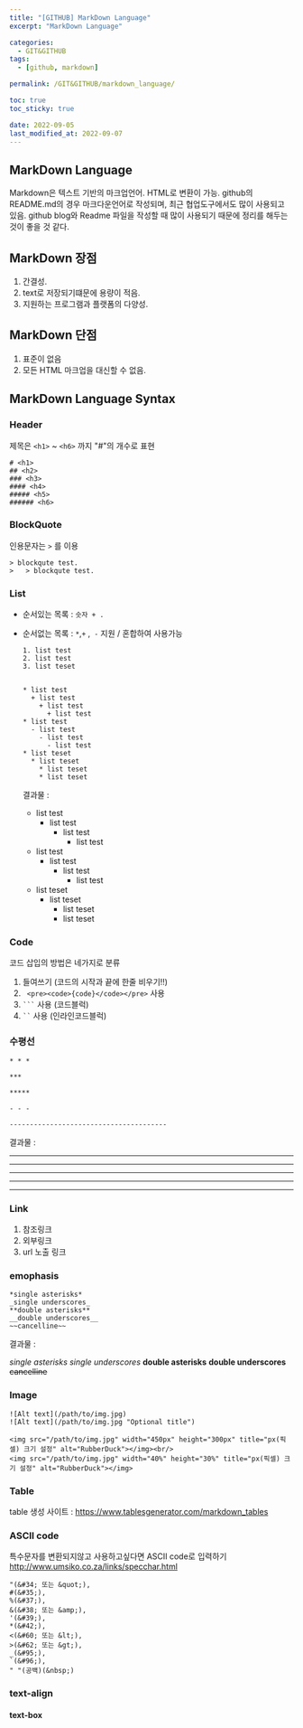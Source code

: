 ```yaml
---
title: "[GITHUB] MarkDown Language"
excerpt: "MarkDown Language"

categories:
  - GIT&GITHUB
tags:
  - [github, markdown]

permalink: /GIT&GITHUB/markdown_language/

toc: true
toc_sticky: true

date: 2022-09-05
last_modified_at: 2022-09-07
---
```


##  MarkDown Language
Markdown은 텍스트 기반의 마크업언어.
HTML로 변환이 가능.
github의 README.md의 경우 마크다운언어로 작성되며, 최근 협업도구에서도 많이 사용되고 있음. 
github blog와 Readme 파일을 작성할 때 많이 사용되기 때문에 정리를 해두는 것이 좋을 것 같다.


##  MarkDown 장점 
<ol>
  <li>간결성.</li>
  <li>text로 저장되기떄문에 용량이 적음.</li>
  <li>지원하는 프로그램과 플랫폼의 다양성.</li>
</ol>

##  MarkDown 단점  
<ol>
  <li>표준이 없음</li>
  <li>모든 HTML 마크업을 대신할 수 없음.</li>
</ol>


##  MarkDown Language Syntax

### Header
 제목은 ```<h1>``` ~ ```<h6>``` 까지 "#"의 개수로 표현

    # <h1> 
    ## <h2>
    ### <h3>
    #### <h4>
    ##### <h5>
    ###### <h6>     


###  BlockQuote
   인용문자는 ```>``` 를 이용
    
    > blockqute test.
    >	> blockqute test.

###  List
  - 순서있는 목록 : ```숫자 + .``` 
  - 순서없는 목록 : ```*```,```+``` ,``` -``` 지원 / 혼합하여 사용가능  

        1. list test
        2. list test
        3. list teset


        * list test
          + list test
            + list test
              + list test
        * list test
          - list test
            - list test
              - list test
        * list teset
          * list teset
            * list teset
            * list teset


    결과물 :
    * list test
      + list test
        + list test
          + list test
    * list test
      - list test
        - list test
          - list test
    * list teset
      * list teset
        * list teset
        * list teset


###  Code  
  코드 삽입의 방법은 네가지로 분류 
  1. 들여쓰기 (코드의 시작과 끝에 한줄 비우기!!)
  2. ` <pre><code>{code}</code></pre>` 사용
  3. ` ``` ` 사용 (코드블럭)
  4. ` `` ` 사용 (인라인코드블럭)



###  수평선 
   
    * * *

    ***

    *****

    - - -

    ---------------------------------------

  결과물 :
  * * *

  ***

  *****

  - - -

  ---------------------------------------

###  Link
  
  1. 참조링크 
  2. 외부링크
  3. url 노출 링크


###  emophasis

    *single asterisks*
    _single underscores_
    **double asterisks**
    __double underscores__
    ~~cancelline~~
      
  결과물 :

  *single asterisks*
  _single underscores_
  **double asterisks**
  __double underscores__
  ~~cancelline~~


###  Image
   
    ![Alt text](/path/to/img.jpg)
    ![Alt text](/path/to/img.jpg "Optional title")

    <img src="/path/to/img.jpg" width="450px" height="300px" title="px(픽셀) 크기 설정" alt="RubberDuck"></img><br/>
    <img src="/path/to/img.jpg" width="40%" height="30%" title="px(픽셀) 크기 설정" alt="RubberDuck"></img>
     


###  Table

  table 생성 사이트 : https://www.tablesgenerator.com/markdown_tables


###  ASCII code 
  특수문자를 변환되지않고 사용하고싶다면 ASCII code로 입력하기 
  http://www.umsiko.co.za/links/specchar.html

    "(&#34; 또는 &quot;),
    #(&#35;),
    %(&#37;),
    &(&#38; 또는 &amp;),
    '(&#39;),
    *(&#42;),
    <(&#60; 또는 &lt;),
    >(&#62; 또는 &gt;),
    _(&#95;),
    `(&#96;),
    " "(공백)(&nbsp;)


### text-align 

####  text-box
